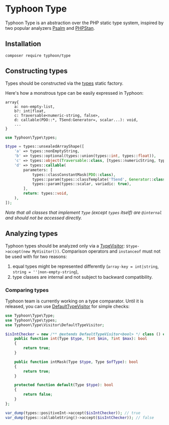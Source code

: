 # Typhoon Type

Typhoon Type is an abstraction over the PHP static type system, inspired by two popular analyzers [Psalm](https://psalm.dev/) and [PHPStan](https://phpstan.org/).

## Installation

```
composer require typhoon/type
```

## Constructing types

Types should be constructed via the [types](../src/Type/types.php) static factory.

Here's how a monstrous type can be easily expressed in Typhoon:

```
array{
    a: non-empty-list,
    b?: int|float,
    c: Traversable<numeric-string, false>,
    d: callable(PDO::*, TSend:Generator=, scalar...): void,
    ...
}
```

```php
use Typhoon\Type\types;

$type = types::unsealedArrayShape([
    'a' => types::nonEmptyString,
    'b' => types::optional(types::union(types::int, types::float)),
    'c' => types::object(Traversable::class, [types::numericString, types::false]),
    'd' => types::callable(
        parameters: [
            types::classConstantMask(PDO::class),
            types::param(types::classTemplate('TSend', Generator::class), hasDefault: true),
            types::param(types::scalar, variadic: true),
        ],
        return: types::void,
    ),
]);
```

_Note that all classes that implement `Type` (except `types` itself) are `@internal` and should not be accessed directly._

## Analyzing types

Typhoon types should be analyzed only via a [TypeVisitor](../src/Type/TypeVisitor.php): `$type->accept(new MyVisitor())`. Comparison operators and `instanceof`
must not be used with for two reasons:
1. equal types might be represented differently (`array-key = int|string`, `string = ''|non-empty-string`),
2. type classes are internal and not subject to backward compatibility.

### Comparing types

Typhoon team is currently working on a type comparator. Until it is released, you can use [DefaultTypeVisitor](../src/Type/DefaultTypeVisitor.php) for simple checks:

```php
use Typhoon\Type\Type;
use Typhoon\Type\types;
use Typhoon\Type\Visitor\DefaultTypeVisitor;

$isIntChecker = new /** @extends DefaultTypeVisitor<bool> */ class () extends DefaultTypeVisitor {
    public function int(Type $type, ?int $min, ?int $max): bool
    {
        return true;
    }

    public function intMask(Type $type, Type $ofType): bool
    {
        return true;
    }

    protected function default(Type $type): bool
    {
        return false;
    }
};

var_dump(types::positiveInt->accept($isIntChecker)); // true
var_dump(types::callableString()->accept($isIntChecker)); // false
```
